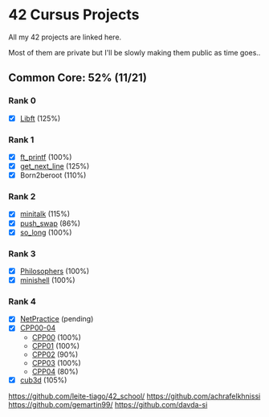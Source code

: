 # 42 Cursus Projects

All my 42 projects are linked here.

Most of them are private but I'll be slowly making them public as time goes..

## Common Core: 52% (11/21)

### Rank 0
- [x] [Libft](https://github.com/Stezsz/Libft) (125%)

### Rank 1
- [x] [ft_printf](https://github.com/Stezsz/ft_printf) (100%)
- [x] [get_next_line](https://github.com/Stezsz/get_next_line) (125%)
- [x] Born2beroot (110%)

### Rank 2
- [x] [minitalk](https://github.com/Stezsz/minitalk) (115%)
- [x] [push_swap](https://github.com/Stezsz/push_swap) (86%)
- [x] [so_long](https://github.com/Stezsz/so_long) (100%)

### Rank 3
- [x] [Philosophers](https://github.com/Stezsz/Philosophers) (100%)
- [x] [minishell](https://github.com/Stezsz/minishell) (100%)

### Rank 4

- [x] [NetPractice](https://github.com/Stezsz/NetPractice) (pending)
- [x] [CPP00-04](https://github.com/Stezsz/CPP00-04)
  - [CPP00](https://github.com/Stezsz/CPP00-04/tree/main/cpp00) (100%)
  - [CPP01](https://github.com/Stezsz/CPP00-04/tree/main/cpp01) (100%)
  - [CPP02](https://github.com/Stezsz/CPP00-04/tree/main/cpp02) (90%)
  - [CPP03](https://github.com/Stezsz/CPP00-04/tree/main/cpp03) (100%)
  - [CPP04](https://github.com/Stezsz/CPP00-04/tree/main/cpp04) (80%)
- [x] [cub3d](https://github.com/Stezsz/cub3d) (105%)

https://github.com/leite-tiago/42_school/
https://github.com/achrafelkhnissi
https://github.com/gemartin99/
https://github.com/davda-si

